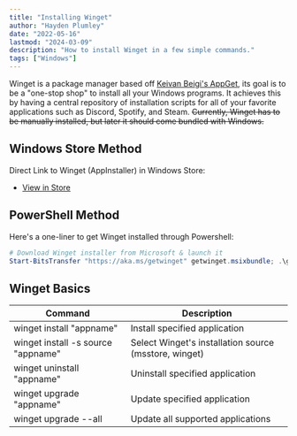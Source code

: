 ```yaml
---
title: "Installing Winget"
author: "Hayden Plumley"
date: "2022-05-16"
lastmod: "2024-03-09"
description: "How to install Winget in a few simple commands."
tags: ["Windows"]
---
```


Winget is a package manager based off [Keivan Beigi's AppGet](https://keivan.io/the-day-appget-died/), its goal is to be a "one-stop shop" to install all your Windows programs. It achieves this by having a central repository of installation scripts for all of your favorite applications such as Discord, Spotify, and Steam. ~~Currently, Winget has to be manually installed, but later it should come bundled with Windows.~~

## Windows Store Method
Direct Link to Winget (AppInstaller) in Windows Store:
- [View in Store](ms-windows-store://pdp/?ProductId=9NBLGGH4NNS1)

## PowerShell Method
Here's a one-liner to get Winget installed through Powershell:
``` powershell
# Download Winget installer from Microsoft & launch it
Start-BitsTransfer "https://aka.ms/getwinget" getwinget.msixbundle; .\getwinget.msixbundle
```

## Winget Basics
| Command                    | Description                     |
|----------------------------|---------------------------------|
| winget install "appname"   | Install specified application   |
| winget install -s source "appname" | Select Winget's installation source (msstore, winget) |
| winget uninstall "appname" | Uninstall specified application |
| winget upgrade "appname"   | Update specified application    |
| winget upgrade --all       | Update all supported applications   |

